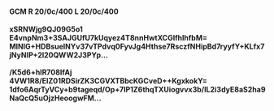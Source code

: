 #### GCM R 20/0c/400 L 20/0c/400
**xSRNWjg9QJ09G5o1**<br/>**E4vnpNm3+3SAJGUfU7kUqyez4T8nnHwtXCGlfhlhfbM=**<br/>**MlNlG+HDBsuelNYv37vTPdvq0FyvJg4Hthse7RsczfNHipBd7ryyfY+KLfx7jNyNIP+2l20QWW2J3PYp...**<br/><br/>
**/K5d6+hlR708IfAj**<br/>**4VW1R8/EIZ01RDSirZK3CGVXTBbcKGCveD++KgxkokY=**<br/>**1dfo6AqrTyVCy+b9tageqd/Op+7lP1Z6thqTXUiogvvx3b/lL2i3dyE8aS2ha9NaQcQ5uOjzHeoogwFM...**